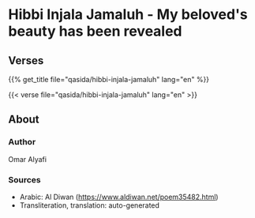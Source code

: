 # Hibbi Injala Jamaluh - My beloved's beauty has been revealed

## Verses

{{% get_title file="qasida/hibbi-injala-jamaluh" lang="en" %}}

{{< verse file="qasida/hibbi-injala-jamaluh" lang="en" >}}

## About

### Author
Omar Alyafi

### Sources
- Arabic: Al Diwan (https://www.aldiwan.net/poem35482.html)
- Transliteration, translation: auto-generated
